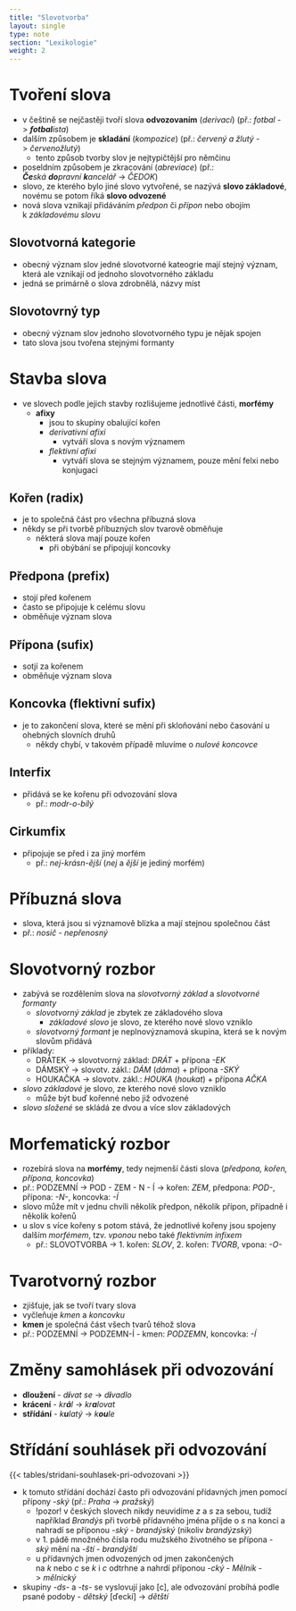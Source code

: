 ```yaml
---
title: "Slovotvorba"
layout: single
type: note
section: "Lexikologie"
weight: 2
---
```

# Tvoření slova
- v češtině se nejčastěji tvoří slova **odvozovaním** (_derivací_) (př.: _fotbal_ -> _**fotbal**ista_)
- dalším způsobem je **skladání** (_kompozice_) (př.: _červený a žlutý_ -> _červenožlutý_)
    - tento způsob tvorby slov je nejtypičtější pro němčinu
- poseldním způsobem je zkracování (_abreviace_) (př.: _**Če**ská **do**pravní **k**ancelář_ -> _ČEDOK_)
- slovo, ze kterého bylo jiné slovo vytvořené, se nazývá **slovo základové**, novému se potom říká **slovo odvozené**
- nová slova vznikají přidáváním _předpon_ či _přípon_ nebo obojím k _základovému slovu_
## Slovotvorná kategorie
- obecný význam slov jedné slovotvorné kateogrie mají stejný význam, která ale vznikají od jednoho slovotvorného základu
- jedná se primárně o slova zdrobnělá, názvy míst
## Slovotovrný typ
- obecný význam slov jednoho slovotvorného typu je nějak spojen
- tato slova jsou tvořena stejnými formanty
# Stavba slova
- ve slovech podle jejich stavby rozlišujeme jednotlivé části, **morfémy**
    - **afixy**
        - jsou to skupiny obalující kořen
        - _derivativní afixi_
            - vytváří slova s novým významem
        - _flektivní afixi_
            - vytváří slova se stejným významem, pouze mění felxi nebo konjugaci
## Kořen (radix)
- je to společná část pro všechna příbuzná slova
- někdy se při tvorbě příbuzných slov tvarově obměňuje
    - některá slova mají pouze kořen
        - při obýbání se připojují koncovky
## Předpona (prefix)
- stojí před kořenem
- často se připojuje k celému slovu
- obměňuje význam slova
## Přípona (sufix)
- sotjí za kořenem
- obměňuje význam slova
## Koncovka (flektivní sufix)
- je to zakončení slova, které se mění při skloňování nebo časování u ohebných slovních druhů
    - někdy chybí, v takovém případě mluvíme o _nulové koncovce_
## Interfix
- přidává se ke kořenu při odvozování slova 
    - př.: _modr-o-bílý_
## Cirkumfix
- připojuje se před i za jiný morfém
    - př.: _nej-krásn-ější_ (_nej_ a _ější_ je jediný morfém)
# Příbuzná slova
- slova, která jsou si významově blízka a mají stejnou společnou část 
- př.: _nosič_ - _nepřenosný_
# Slovotvorný rozbor
- zabývá se rozdělením slova na _slovotvorný základ_ a _slovotvorné formanty_
    - _slovotvorný základ_ je zbytek ze základového slova
        - _základové slovo_ je slovo, ze kterého nové slovo vzniklo
    - _slovotvorný formant_ je neplnovýznamová skupina, která se k novým slovům přidává
- příklady:
    - DRÁTEK -> slovotvorný základ: _DRÁT_ + přípona _-EK_
    - DÁMSKÝ -> slovotv. zákl.: _DÁM_ (_dáma_) + přípona _-SKÝ_
    - HOUKAČKA -> slovotv. zákl.: _HOUKA_ (_houkat_) + přípona _AČKA_
- _slovo základové_ je slovo, ze kterého nové slovo vzniklo
    - může být buď kořenné nebo již odvozené
- _slovo složené_ se skládá ze dvou a více slov základových
# Morfematický rozbor
- rozebírá slova na **morfémy**, tedy nejmenší části slova (_předpona, kořen, přípona, koncovka_)
- př.: PODZEMNÍ -> POD - ZEM - N - Í -> kořen: _ZEM_, předpona: _POD-_, přípona: _-N-_, koncovka: _-Í_
- slovo může mít v jednu chvíli několik předpon, několik přípon, případně i několik kořenů
- u slov s více kořeny s potom stává, že jednotlivé kořeny jsou spojeny dalším _morfémem_, tzv. _vponou_ nebo také _flektivním infixem_
    - př.: SLOVOTVORBA -> 1. kořen: _SLOV_, 2. kořen: _TVORB_, vpona: _-O-_
# Tvarotvorný rozbor
- zjišťuje, jak se tvoří tvary slova
- vyčleňuje _kmen_ a _koncovku_
- **kmen** je společná část všech tvarů téhož slova
- př.: PODZEMNÍ -> PODZEMN-Í - kmen: _PODZEMN_, koncovka: _-Í_
# Změny samohlásek při odvozování
- **dloužení** - _d**í**vat se_ -> _d**i**vadlo_
- **krácení** - _kr**á**l_ -> _kr**a**lovat_
- **střídání** - _k**u**latý_ -> _k**ou**le_
# Střídání souhlásek při odvozování

{{< tables/stridani-souhlasek-pri-odvozovani >}}

- k tomuto střídání dochází často při odvozování přídavných jmen pomocí přípony _-ský_ (př.: _Praha_ -> _pražský_)
    - !pozor! v českých slovech nikdy neuvidíme _z_ a _s_ za sebou, tudíž například _Brandýs_ při tvorbě přídavného jména příjde o _s_ na konci a nahradí se příponou _-ský_ - _brandýský_ (nikoliv _brandýzský_)
    - v 1. pádě množného čísla rodu mužského životného se přípona _-ský_ mění na _-ští_ - _brandýští_
    - u přídavných jmen odvozených od jmen zakončených na _k_ nebo _c_ se _k_ i _c_ odtrhne a nahrdí příponou _-cký_ - _Mělník_ -> _mělnický_
- skupiny _-ds-_ a _-ts-_ se vyslovují jako [c], ale odvozování probíhá podle psané podoby - _dětský_ [ďeckí] -> _dětští_